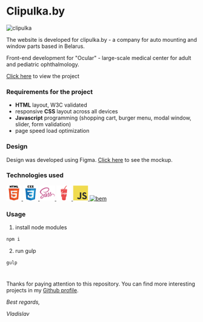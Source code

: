 # Clipulka.by


<img width="180" alt="clipulka" src="https://clipulka.by/catalog/view/theme/clipulka/assets/icons/logo.svg">

The website is developed for clipulka.by - a company for auto mounting and window parts based in Belarus.

Front-end development for "Ocular" - large-scale medical center for adult and pediatric ophthalmology.



[Click here](https://vladislavdegtyarenko.github.io/clipulka.by/dist/index.html) to view the project

### Requirements for the project
- **HTML** layout, W3C validated
- responsive **CSS** layout across all devices
- **Javascript** programming (shopping cart, burger menu, modal window, slider, form validation)
- page speed load optimization

### Design
Design was developed using Figma. [Click here](https://www.figma.com/file/LkSuJrawxFy3sftrisddJx/clipulka) to see the mockup.




### Technologies used
<p align="left">
  <a href="https://www.w3.org/html/" target="_blank"> <img src="https://raw.githubusercontent.com/devicons/devicon/master/icons/html5/html5-original-wordmark.svg" alt="html5" width="40" height="40"/> </a> <a href="https://www.w3schools.com/css/" target="_blank"> <img src="https://raw.githubusercontent.com/devicons/devicon/master/icons/css3/css3-original-wordmark.svg" alt="css3" width="40" height="40"/> </a> <a href="https://sass-lang.com" target="_blank"> <img src="https://raw.githubusercontent.com/devicons/devicon/master/icons/sass/sass-original.svg" alt="sass" width="40" height="40"/> </a> <a href="https://gulpjs.com" target="_blank"> <img src="https://raw.githubusercontent.com/devicons/devicon/master/icons/gulp/gulp-plain.svg" alt="gulp" width="40" height="40"/> </a> <a href="https://developer.mozilla.org/en-US/docs/Web/JavaScript" target="_blank"> <img src="https://raw.githubusercontent.com/devicons/devicon/master/icons/javascript/javascript-original.svg" alt="javascript" width="40" height="40"/> </a> <a href="https://ru.bem.info/methodology/" target="_blank"> <img src="https://cdn.worldvectorlogo.com/logos/bem.svg" alt="bem" width="40" height="40"/></a> 
  
</p>



### Usage

1. install node modules
```bash
npm i
```

2. run gulp
```bash
gulp
```

#

Thanks for paying attention to this repository. You can find more interesting projects in my [Github profile]().

*Best regards,*

*Vladislav*
